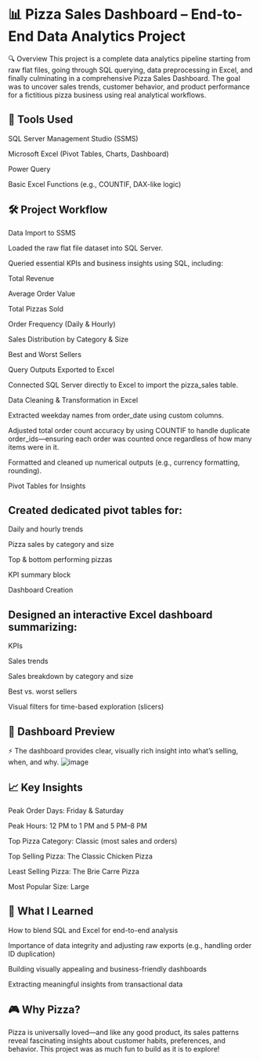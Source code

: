 # 📊 Pizza Sales Dashboard – End-to-End Data Analytics Project

🔍 Overview
This project is a complete data analytics pipeline starting from raw flat files, going through SQL querying, data preprocessing in Excel, and finally culminating in a comprehensive Pizza Sales Dashboard. The goal was to uncover sales trends, customer behavior, and product performance for a fictitious pizza business using real analytical workflows.

## 🧰 Tools Used
SQL Server Management Studio (SSMS)

Microsoft Excel (Pivot Tables, Charts, Dashboard)

Power Query

Basic Excel Functions (e.g., COUNTIF, DAX-like logic)

## 🛠️ Project Workflow
Data Import to SSMS

Loaded the raw flat file dataset into SQL Server.

Queried essential KPIs and business insights using SQL, including:

Total Revenue

Average Order Value

Total Pizzas Sold

Order Frequency (Daily & Hourly)

Sales Distribution by Category & Size

Best and Worst Sellers

Query Outputs Exported to Excel

Connected SQL Server directly to Excel to import the pizza_sales table.

Data Cleaning & Transformation in Excel

Extracted weekday names from order_date using custom columns.

Adjusted total order count accuracy by using COUNTIF to handle duplicate order_ids—ensuring each order was counted once regardless of how many items were in it.

Formatted and cleaned up numerical outputs (e.g., currency formatting, rounding).

Pivot Tables for Insights

## Created dedicated pivot tables for:

Daily and hourly trends

Pizza sales by category and size

Top & bottom performing pizzas

KPI summary block

Dashboard Creation

## Designed an interactive Excel dashboard summarizing:

KPIs

Sales trends

Sales breakdown by category and size

Best vs. worst sellers

Visual filters for time-based exploration (slicers)

## 📸 Dashboard Preview

⚡ The dashboard provides clear, visually rich insight into what’s selling, when, and why.
![image](https://github.com/user-attachments/assets/e6e0233e-33fc-444a-b3c3-864bceb2beb7)


## 📈 Key Insights
Peak Order Days: Friday & Saturday

Peak Hours: 12 PM to 1 PM and 5 PM–8 PM

Top Pizza Category: Classic (most sales and orders)

Top Selling Pizza: The Classic Chicken Pizza

Least Selling Pizza: The Brie Carre Pizza

Most Popular Size: Large

## 🚀 What I Learned
How to blend SQL and Excel for end-to-end analysis

Importance of data integrity and adjusting raw exports (e.g., handling order ID duplication)

Building visually appealing and business-friendly dashboards

Extracting meaningful insights from transactional data

## 🎮 Why Pizza?
Pizza is universally loved—and like any good product, its sales patterns reveal fascinating insights about customer habits, preferences, and behavior. This project was as much fun to build as it is to explore!
